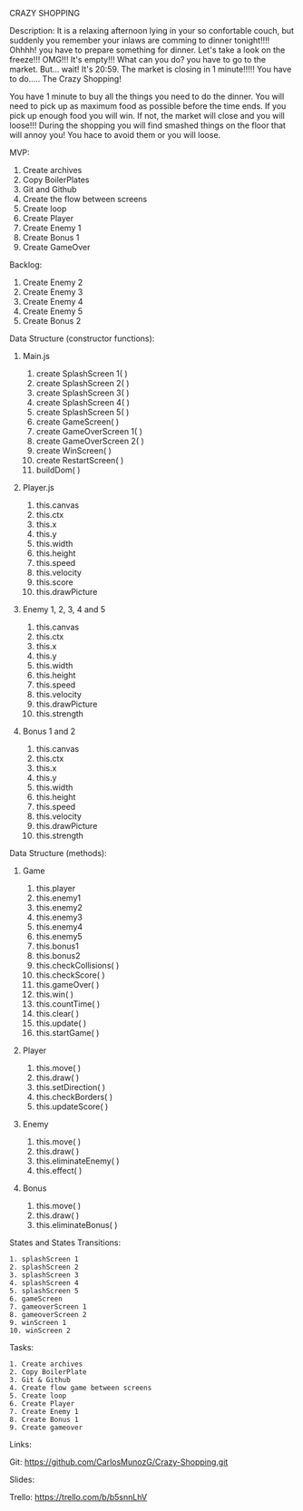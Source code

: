
CRAZY SHOPPING

Description:
It is a relaxing afternoon lying in your so confortable couch, but suddenly you remember your inlaws are comming to dinner tonight!!!! Ohhhh! you have to prepare something for dinner. 
Let's take a look on the freeze!!! OMG!!! It's empty!!! What can you do? you have to go to the market. But... wait! It's 20:59. The market is closing in 1 minute!!!!! You have to do..... The Crazy Shopping! 

You have 1 minute to buy all the things you need to do the dinner. You will need to pick up as maximum food as possible before the time ends. If you pick up enough food you will win. If not, the market will close and you will loose!!! 
During the shopping you will find smashed things on the floor that will annoy you! You hace to avoid them or you will loose.

MVP:
1. Create archives
2. Copy BoilerPlates
3. Git and Github
4. Create the flow between screens
5. Create loop
6. Create Player
7. Create Enemy 1
8. Create Bonus 1
9. Create GameOver

Backlog:
1. Create Enemy 2
2. Create Enemy 3
3. Create Enemy 4
4. Create Enemy 5
5. Create Bonus 2

Data Structure (constructor functions):
1. Main.js
    1. create SplashScreen 1( )
    2. create SplashScreen 2( )
    3. create SplashScreen 3( )
    4. create SplashScreen 4( )
    5. create SplashScreen 5( )
    6. create GameScreen( )
    7. create GameOverScreen 1( )
    8. create GameOverScreen 2( )
    9. create WinScreen( )
    10. create RestartScreen( )
    11. buildDom( )
    
2. Player.js
    1. this.canvas
    2. this.ctx
    3. this.x
    4. this.y
    5. this.width
    6. this.height
    7. this.speed
    8. this.velocity
    9. this.score
    10. this.drawPicture

3. Enemy 1, 2, 3, 4 and 5
    1. this.canvas
    2. this.ctx
    3. this.x
    4. this.y
    5. this.width
    6. this.height
    7. this.speed
    8. this.velocity
    9. this.drawPicture
    10. this.strength

4. Bonus 1 and 2
    1. this.canvas
    2. this.ctx
    3. this.x
    4. this.y
    5. this.width
    6. this.height
    7. this.speed
    8. this.velocity
    9. this.drawPicture
    10. this.strength

Data Structure (methods):
1. Game
    1. this.player
    2. this.enemy1
    3. this.enemy2
    4. this.enemy3
    5. this.enemy4
    6. this.enemy5
    7. this.bonus1
    8. this.bonus2
    9. this.checkCollisions( )
    10. this.checkScore( )
    11. this.gameOver( )
    12. this.win( )
    13. this.countTime( )
    14. this.clear( )
    15. this.update( )
    16. this.startGame( )
   
2. Player
    1. this.move( )
    2. this.draw( )
    3. this.setDirection( )
    4. this.checkBorders( )
    5. this.updateScore( )

3. Enemy
    1. this.move( )
    2. this.draw( )
    3. this.eliminateEnemy( )
    4. this.effect( )
    
4. Bonus
    1. this.move( )
    2. this.draw( )
    3. this.eliminateBonus( )
    

States and States Transitions:

    1. splashScreen 1
    2. splashScreen 2
    3. splashScreen 3
    4. splashScreen 4
    5. splashScreen 5
    6. gameScreen
    7. gameoverScreen 1
    8. gameoverScreen 2
    9. winScreen 1
    10. winScreen 2
    
Tasks:

    1. Create archives
    2. Copy BoilerPlate
    3. Git & Github
    4. Create flow game between screens
    5. Create loop
    6. Create Player
    7. Create Enemy 1
    8. Create Bonus 1
    9. Create gameover
    
Links: 
    
Git:
    https://github.com/CarlosMunozG/Crazy-Shopping.git

Slides:


Trello:
    https://trello.com/b/b5snnLhV
    
